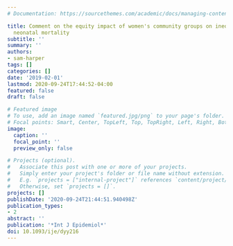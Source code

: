 ```yaml
---
# Documentation: https://sourcethemes.com/academic/docs/managing-content/

title: Comment on the equity impact of women's community groups on inequalities in
  neonatal mortality
subtitle: ''
summary: ''
authors:
- sam-harper
tags: []
categories: []
date: '2019-02-01'
lastmod: 2020-09-24T17:44:52-04:00
featured: false
draft: false

# Featured image
# To use, add an image named `featured.jpg/png` to your page's folder.
# Focal points: Smart, Center, TopLeft, Top, TopRight, Left, Right, BottomLeft, Bottom, BottomRight.
image:
  caption: ''
  focal_point: ''
  preview_only: false

# Projects (optional).
#   Associate this post with one or more of your projects.
#   Simply enter your project's folder or file name without extension.
#   E.g. `projects = ["internal-project"]` references `content/project/deep-learning/index.md`.
#   Otherwise, set `projects = []`.
projects: []
publishDate: '2020-09-24T21:44:51.940498Z'
publication_types:
- 2
abstract: ''
publication: '*Int J Epidemiol*'
doi: 10.1093/ije/dyy216
---
```

